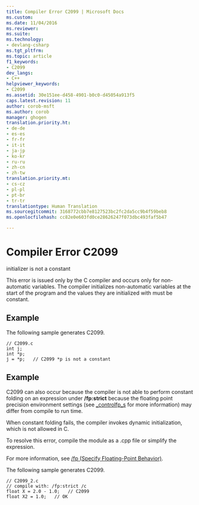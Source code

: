 ```yaml
---
title: Compiler Error C2099 | Microsoft Docs
ms.custom: 
ms.date: 11/04/2016
ms.reviewer: 
ms.suite: 
ms.technology:
- devlang-csharp
ms.tgt_pltfrm: 
ms.topic: article
f1_keywords:
- C2099
dev_langs:
- C++
helpviewer_keywords:
- C2099
ms.assetid: 30e151ee-d458-4901-b0c0-d45054a913f5
caps.latest.revision: 11
author: corob-msft
ms.author: corob
manager: ghogen
translation.priority.ht:
- de-de
- es-es
- fr-fr
- it-it
- ja-jp
- ko-kr
- ru-ru
- zh-cn
- zh-tw
translation.priority.mt:
- cs-cz
- pl-pl
- pt-br
- tr-tr
translationtype: Human Translation
ms.sourcegitcommit: 3168772cbb7e8127523bc2fc2da5cc9b4f59beb8
ms.openlocfilehash: cc82e0e603fd0ce28626247f073dbc493faf5b47

---
```

# Compiler Error C2099
initializer is not a constant  
  
 This error is issued only by the C compiler and occurs only for non-automatic variables.  The compiler initializes non-automatic variables at the start of the program and the values they are initialized with must be constant.  
  
## Example  
 The following sample generates C2099.  
  
```  
// C2099.c  
int j;  
int *p;  
j = *p;   // C2099 *p is not a constant  
```  
  
## Example  
 C2099 can also occur because the compiler is not able to perform constant folding on an expression under **/fp:strict** because the floating point precision environment settings (see [_controlfp_s](../../c-runtime-library/reference/controlfp-s.md) for more information) may differ from compile to run time.  
  
 When constant folding fails, the compiler invokes dynamic initialization, which is not allowed in C.  
  
 To resolve this error, compile the module as a .cpp file or simplify the expression.  
  
 For more information, see [/fp (Specify Floating-Point Behavior)](../../build/reference/fp-specify-floating-point-behavior.md).  
  
 The following sample generates C2099.  
  
```  
// C2099_2.c  
// compile with: /fp:strict /c  
float X = 2.0 - 1.0;   // C2099  
float X2 = 1.0;   // OK  
```


<!--HONumber=Jan17_HO2-->


